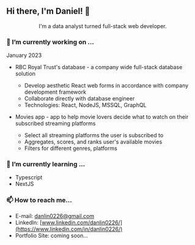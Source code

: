 ## Hi there, I'm Daniel! 👋

<p align="center">
I'm a data analyst turned full-stack web developer.
</p>

### 🔭 I’m currently working on ...

January 2023

- RBC Royal Trust's database - a company wide full-stack database solution

  - Develop aesthetic React web forms in accordance with company development framework
  - Collaborate directly with database engineer
  - Technologies: React, NodeJS, MSSQL, GraphQL

- Movies app - app to help movie lovers decide what to watch on their subscribed streaming platforms
  - Select all streaming platforms the user is subscribed to
  - Aggregates, scores, and ranks user's available movies
  - Filters for different genres, platforms

### 🌱 I’m currently learning ...

- Typescript
- NextJS

### 📫 How to reach me...

- E-mail: [danlin0226@gmail.com](mailto:danlin0226@)
- LinkedIn: [www.linkedin.com/danlin0226/](https://www.linkedin.com/in/danlin0226/)
- Portfolio Site: coming soon...
